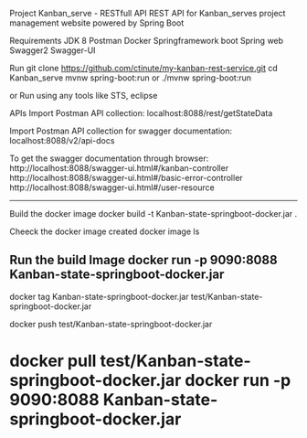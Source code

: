 Project Kanban_serve - RESTfull API
REST API for Kanban_serves project management website powered by Spring Boot

Requirements
JDK 8
Postman
Docker
Springframework boot
Spring web
Swagger2
Swagger-UI

Run
git clone https://github.com/ctinute/my-kanban-rest-service.git
cd Kanban_serve
mvnw spring-boot:run or ./mvnw spring-boot:run

or Run using any tools like STS, eclipse


APIs
Import Postman API collection: 
localhost:8088/rest/getStateData

Import Postman API collection for swagger documentation: 
localhost:8088/v2/api-docs

To get the swagger documentation through browser:
http://localhost:8088/swagger-ui.html#/kanban-controller
http://localhost:8088/swagger-ui.html#/basic-error-controller
http://localhost:8088/swagger-ui.html#/user-resource


-----
Build the docker image
docker build -t Kanban-state-springboot-docker.jar .

Cheeck the docker image created
docker image ls

Run the build Image
docker run -p 9090:8088 Kanban-state-springboot-docker.jar
----
docker tag Kanban-state-springboot-docker.jar test/Kanban-state-springboot-docker.jar

docker push test/Kanban-state-springboot-docker.jar

docker pull test/Kanban-state-springboot-docker.jar
docker run -p 9090:8088 Kanban-state-springboot-docker.jar
===


